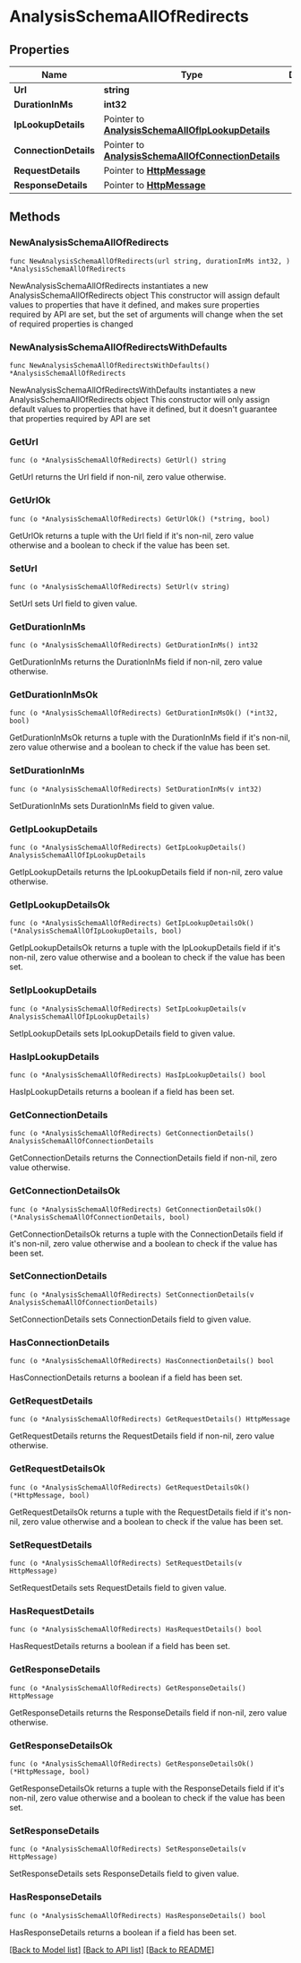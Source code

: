 # AnalysisSchemaAllOfRedirects

## Properties

Name | Type | Description | Notes
------------ | ------------- | ------------- | -------------
**Url** | **string** |  | 
**DurationInMs** | **int32** |  | 
**IpLookupDetails** | Pointer to [**AnalysisSchemaAllOfIpLookupDetails**](AnalysisSchemaAllOfIpLookupDetails.md) |  | [optional] 
**ConnectionDetails** | Pointer to [**AnalysisSchemaAllOfConnectionDetails**](AnalysisSchemaAllOfConnectionDetails.md) |  | [optional] 
**RequestDetails** | Pointer to [**HttpMessage**](HttpMessage.md) |  | [optional] 
**ResponseDetails** | Pointer to [**HttpMessage**](HttpMessage.md) |  | [optional] 

## Methods

### NewAnalysisSchemaAllOfRedirects

`func NewAnalysisSchemaAllOfRedirects(url string, durationInMs int32, ) *AnalysisSchemaAllOfRedirects`

NewAnalysisSchemaAllOfRedirects instantiates a new AnalysisSchemaAllOfRedirects object
This constructor will assign default values to properties that have it defined,
and makes sure properties required by API are set, but the set of arguments
will change when the set of required properties is changed

### NewAnalysisSchemaAllOfRedirectsWithDefaults

`func NewAnalysisSchemaAllOfRedirectsWithDefaults() *AnalysisSchemaAllOfRedirects`

NewAnalysisSchemaAllOfRedirectsWithDefaults instantiates a new AnalysisSchemaAllOfRedirects object
This constructor will only assign default values to properties that have it defined,
but it doesn't guarantee that properties required by API are set

### GetUrl

`func (o *AnalysisSchemaAllOfRedirects) GetUrl() string`

GetUrl returns the Url field if non-nil, zero value otherwise.

### GetUrlOk

`func (o *AnalysisSchemaAllOfRedirects) GetUrlOk() (*string, bool)`

GetUrlOk returns a tuple with the Url field if it's non-nil, zero value otherwise
and a boolean to check if the value has been set.

### SetUrl

`func (o *AnalysisSchemaAllOfRedirects) SetUrl(v string)`

SetUrl sets Url field to given value.


### GetDurationInMs

`func (o *AnalysisSchemaAllOfRedirects) GetDurationInMs() int32`

GetDurationInMs returns the DurationInMs field if non-nil, zero value otherwise.

### GetDurationInMsOk

`func (o *AnalysisSchemaAllOfRedirects) GetDurationInMsOk() (*int32, bool)`

GetDurationInMsOk returns a tuple with the DurationInMs field if it's non-nil, zero value otherwise
and a boolean to check if the value has been set.

### SetDurationInMs

`func (o *AnalysisSchemaAllOfRedirects) SetDurationInMs(v int32)`

SetDurationInMs sets DurationInMs field to given value.


### GetIpLookupDetails

`func (o *AnalysisSchemaAllOfRedirects) GetIpLookupDetails() AnalysisSchemaAllOfIpLookupDetails`

GetIpLookupDetails returns the IpLookupDetails field if non-nil, zero value otherwise.

### GetIpLookupDetailsOk

`func (o *AnalysisSchemaAllOfRedirects) GetIpLookupDetailsOk() (*AnalysisSchemaAllOfIpLookupDetails, bool)`

GetIpLookupDetailsOk returns a tuple with the IpLookupDetails field if it's non-nil, zero value otherwise
and a boolean to check if the value has been set.

### SetIpLookupDetails

`func (o *AnalysisSchemaAllOfRedirects) SetIpLookupDetails(v AnalysisSchemaAllOfIpLookupDetails)`

SetIpLookupDetails sets IpLookupDetails field to given value.

### HasIpLookupDetails

`func (o *AnalysisSchemaAllOfRedirects) HasIpLookupDetails() bool`

HasIpLookupDetails returns a boolean if a field has been set.

### GetConnectionDetails

`func (o *AnalysisSchemaAllOfRedirects) GetConnectionDetails() AnalysisSchemaAllOfConnectionDetails`

GetConnectionDetails returns the ConnectionDetails field if non-nil, zero value otherwise.

### GetConnectionDetailsOk

`func (o *AnalysisSchemaAllOfRedirects) GetConnectionDetailsOk() (*AnalysisSchemaAllOfConnectionDetails, bool)`

GetConnectionDetailsOk returns a tuple with the ConnectionDetails field if it's non-nil, zero value otherwise
and a boolean to check if the value has been set.

### SetConnectionDetails

`func (o *AnalysisSchemaAllOfRedirects) SetConnectionDetails(v AnalysisSchemaAllOfConnectionDetails)`

SetConnectionDetails sets ConnectionDetails field to given value.

### HasConnectionDetails

`func (o *AnalysisSchemaAllOfRedirects) HasConnectionDetails() bool`

HasConnectionDetails returns a boolean if a field has been set.

### GetRequestDetails

`func (o *AnalysisSchemaAllOfRedirects) GetRequestDetails() HttpMessage`

GetRequestDetails returns the RequestDetails field if non-nil, zero value otherwise.

### GetRequestDetailsOk

`func (o *AnalysisSchemaAllOfRedirects) GetRequestDetailsOk() (*HttpMessage, bool)`

GetRequestDetailsOk returns a tuple with the RequestDetails field if it's non-nil, zero value otherwise
and a boolean to check if the value has been set.

### SetRequestDetails

`func (o *AnalysisSchemaAllOfRedirects) SetRequestDetails(v HttpMessage)`

SetRequestDetails sets RequestDetails field to given value.

### HasRequestDetails

`func (o *AnalysisSchemaAllOfRedirects) HasRequestDetails() bool`

HasRequestDetails returns a boolean if a field has been set.

### GetResponseDetails

`func (o *AnalysisSchemaAllOfRedirects) GetResponseDetails() HttpMessage`

GetResponseDetails returns the ResponseDetails field if non-nil, zero value otherwise.

### GetResponseDetailsOk

`func (o *AnalysisSchemaAllOfRedirects) GetResponseDetailsOk() (*HttpMessage, bool)`

GetResponseDetailsOk returns a tuple with the ResponseDetails field if it's non-nil, zero value otherwise
and a boolean to check if the value has been set.

### SetResponseDetails

`func (o *AnalysisSchemaAllOfRedirects) SetResponseDetails(v HttpMessage)`

SetResponseDetails sets ResponseDetails field to given value.

### HasResponseDetails

`func (o *AnalysisSchemaAllOfRedirects) HasResponseDetails() bool`

HasResponseDetails returns a boolean if a field has been set.


[[Back to Model list]](../README.md#documentation-for-models) [[Back to API list]](../README.md#documentation-for-api-endpoints) [[Back to README]](../README.md)



